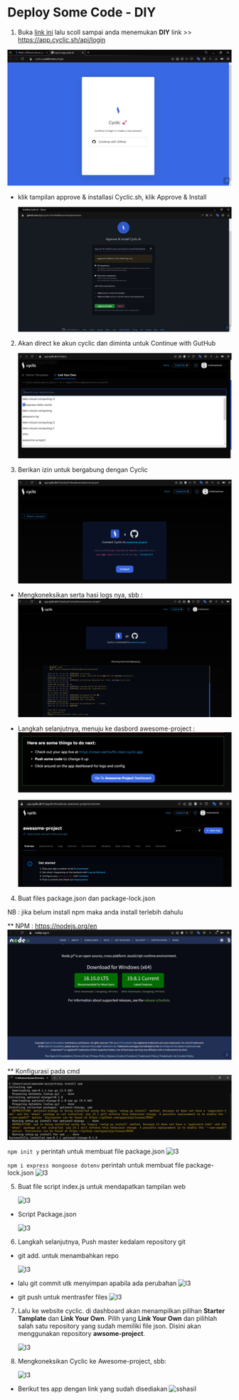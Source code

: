 # Deploy Some Code - DIY

1. Buka [link ini](https://docs.cyclic.sh/) lalu scoll sampai anda menemukan **DIY** link >> https://app.cyclic.sh/api/login

![02](p3/2.jpg)

- klik tampilan approve & installasi Cyclic.sh, klik Approve & Install

    ![06](p3/6.jpg)

2. Akan direct ke akun cyclic dan diminta untuk Continue with GutHub

    ![l3](l3/1.jpg)
    
3. Berikan izin untuk bergabung dengan Cyclic

    ![l3](l3/2.jpg)
    
- Mengkoneksikan serta hasi logs nya, sbb : 
    ![l3](l3/3.jpg)
    
- Langkah selanjutnya, menuju ke dasbord awesome-project : 
    ![l3](l3/4.jpg)
    
    ![l3](l3/5.jpg)
    
4. Buat files package.json dan package-lock.json 

NB : jika belum install npm maka anda install terlebih dahulu 

** NPM : https://nodejs.org/en
    ![l3](l3/npm.jpg)

** Konfigurasi pada cmd
    ![l3](l3/cmd.jpg)

```npm init y``` perintah untuk membuat file package.json
![l3](l3/8.jpg)


 ```npm i express mongoose dotenv``` perintah untuk membuat file package-lock.json
![l3](l3/9.jpg)
        
        
5. Buat file script index.js untuk mendapatkan tampilan web 

   ![l3](l3/10.jpg)
     
- Script Package.json

    ![l3](l3/11.jpg)
    
    
6. Langkah selanjutnya, Push master kedalam repository git

- git add. untuk menambahkan repo

   ![l3](l3/12.jpg)
   
   
- lalu git commit utk menyimpan apabila ada perubahan
   ![l3](l3/13.jpg)

- git push untuk mentrasfer files
   ![l3](l3/14.jpg)
   
7. Lalu ke website cyclic. di dashboard akan menampilkan pilihan **Starter Tamplate** dan **Link Your Own**. Pilih yang **Link Your Own** dan pilihlah salah satu repository yang sudah memiliki file json. Disini akan menggunakan repository **awsome-project**.

    ![l3](l3/15.jpg)    

    
8.  Mengkoneksikan Cyclic ke Awesome-project, sbb:

    ![l3](l3/16.jpg)    
     
 - Berikut tes app dengan link yang sudah disediakan
    ![sshasil](https://user-images.githubusercontent.com/115064323/227726194-7b7d6d30-5837-4732-8bef-c12cbbdcc3a2.jpeg)


